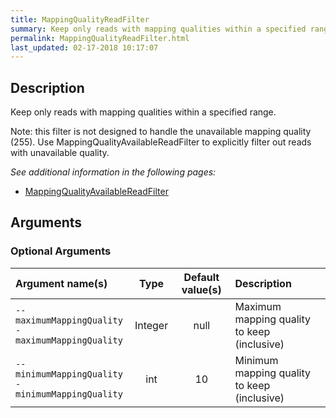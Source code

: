 ```yaml
---
title: MappingQualityReadFilter
summary: Keep only reads with mapping qualities within a specified range
permalink: MappingQualityReadFilter.html
last_updated: 02-17-2018 10:17:07
---
```


## Description

Keep only reads with mapping qualities within a specified range.

 <p>Note: this filter is not designed to handle the unavailable mapping quality (255).
 Use MappingQualityAvailableReadFilter to explicitly filter out reads with unavailable quality.</p>

<i>See additional information in the following pages:</i>

- [MappingQualityAvailableReadFilter](MappingQualityAvailableReadFilter.html)

## Arguments

### Optional Arguments

| Argument name(s) | Type | Default value(s) | Description |
| :--------------- | :--: | :--------------: | :------ |
| `--maximumMappingQuality`<br/>`-maximumMappingQuality` | Integer | null | Maximum mapping quality to keep (inclusive) |
| `--minimumMappingQuality`<br/>`-minimumMappingQuality` | int | 10 | Minimum mapping quality to keep (inclusive) |



